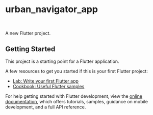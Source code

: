 # urban_navigator_app
<img scr = "https://github.com/S-Rathore25/urban_navigator_app/blob/master/Screenshot%202025-07-26%20214545.png">
<img scr = "https://github.com/S-Rathore25/urban_navigator_app/blob/master/Screenshot%202025-07-26%20214531.png">
<img scr = "https://github.com/S-Rathore25/urban_navigator_app/blob/master/Screenshot%202025-07-26%20214545.png">
<img scr = "https://github.com/S-Rathore25/urban_navigator_app/blob/master/Screenshot%202025-07-26%20214545.png">
<img scr = "https://github.com/S-Rathore25/urban_navigator_app/blob/master/Screenshot%202025-07-26%20214545.png">
<img scr = "https://github.com/S-Rathore25/urban_navigator_app/blob/master/Screenshot%202025-07-26%20214545.png">


A new Flutter project.

## Getting Started

This project is a starting point for a Flutter application.

A few resources to get you started if this is your first Flutter project:

- [Lab: Write your first Flutter app](https://docs.flutter.dev/get-started/codelab)
- [Cookbook: Useful Flutter samples](https://docs.flutter.dev/cookbook)

For help getting started with Flutter development, view the
[online documentation](https://docs.flutter.dev/), which offers tutorials,
samples, guidance on mobile development, and a full API reference.
